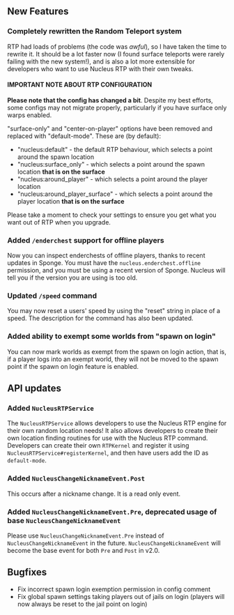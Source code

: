 ## New Features

### Completely rewritten the Random Teleport system

RTP had loads of problems (the code was _awful_), so I have taken the time to rewrite it. It should be a lot faster now (I found surface teleports 
were rarely failing with the new system!), and is also a lot more extensible for developers who want to use Nucleus RTP with their own tweaks.

#### IMPORTANT NOTE ABOUT RTP CONFIGURATION

**Please note that the config has changed a bit**. Despite my best efforts, some configs may not migrate properly, particularly if you have
surface only warps enabled.

"surface-only" and "center-on-player" options have been removed and replaced with "default-mode". These are (by default):

* "nucleus:default" - the default RTP behaviour, which selects a point around the spawn location
* "nucleus:surface_only" - which selects a point around the spawn location **that is on the surface**
* "nucleus:around_player" - which selects a point around the player location
* "nucleus:around_player_surface" - which selects a point around the player location **that is on the surface**

Please take a moment to check your settings to ensure you get what you want out of RTP when you upgrade.

### Added `/enderchest` support for offline players

Now you can inspect enderchests of offline players, thanks to recent updates in Sponge. You must have the `nucleus.enderchest.offline`
permission, and you must be using a recent version of Sponge. Nucleus will tell you if the version you are using is too old.

### Updated `/speed` command

You may now reset a users' speed by using the "reset" string in place of a speed. The description for the command
has also been updated.

### Added ability to exempt some worlds from "spawn on login"

You can now mark worlds as exempt from the spawn on login action, that is, if a player logs into an exempt world, 
they will not be moved to the spawn point if the spawn on login feature is enabled.  

## API updates

### Added `NucleusRTPService`

The `NucleusRTPService` allows developers to use the Nucleus RTP engine for their own random location needs! It also
allows developers to create their own location finding routines for use with the Nucleus RTP command. Developers can
create their own `RTPKernel` and register it using `NucleusRTPService#registerKernel`, and then have users add the ID
as `default-mode`.

### Added `NucleusChangeNicknameEvent.Post`

This occurs after a nickname change. It is a read only event.

### Added `NucleusChangeNicknameEvent.Pre`, deprecated usage of base `NucleusChangeNicknameEvent`

Please use `NucleusChangeNicknameEvent.Pre` instead of `NucleusChangeNicknameEvent` in the future.
`NucleusChangeNicknameEvent` will become the base event for both `Pre` and `Post` in v2.0.

## Bugfixes

* Fix incorrect spawn login exemption permission in config comment
* Fix global spawn settings taking players out of jails on login (players will now always be reset to the jail point on login)